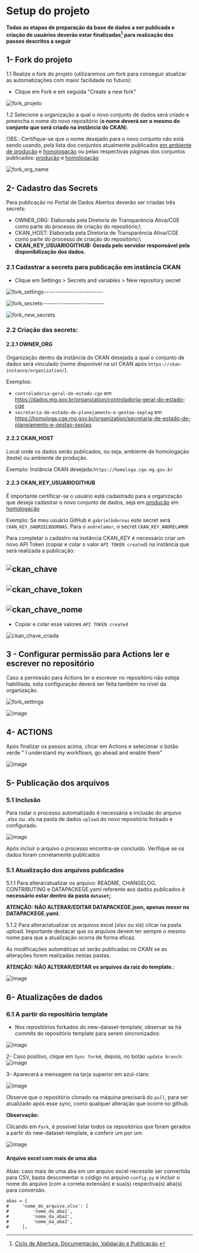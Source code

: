 # Setup do projeto

**Todas as etapas de preparação da base de dados a ser publicada e criação de usuários deverão estar finalizadas[^1] para realização dos passos descritos a seguir**

## 1- Fork do projeto

1.1 Realize o fork do projeto (utilizaremos um fork para conseguir atualizar as automatizações com maior facilidade no futuro):
 
  - Clique em Fork e em seguida "Create a new fork"

![fork_projeto](https://imgur.com/uOZlh8a.png)

1.2 Selecione a organização a qual o novo conjunto de dados será criado e preencha o nome do novo repositório (**o nome deverá ser o mesmo do conjunto que será criado na instância do CKAN**).

 OBS.: Certifique-se que o nome desejado para o novo conjunto não está sendo usando, pela lista dos conjuntos atualmente publicados [em ambiente de produção](https://dados.mg.gov.br/api/3/action/package_list) e [homologação](https://homologa.cge.mg.gov.br/api/3/action/package_list) ou pelas respectivas páginas dos conjuntos publicados: [produção](https://dados.mg.gov.br/dataset/) e [homologação](https://homologa.cge.mg.gov.br/dataset/)

![fork_org_name](https://imgur.com/bqSjsyQ.png)

## 2- Cadastro das Secrets

Para publicação no Portal de Dados Abertos deverão ser criadas três secrets: 

  - OWNER_ORG: Elaborada pela Diretoria de Transparência Ativa/CGE como parte do processo de criação do repositório;\
  - CKAN_HOST: Elaborada pela Diretoria de Transparência Ativa/CGE como parte do processo de criação do repositório;\
  - **CKAN_KEY_USUARIOGITHUB: Gerada pelo servidor responsável pela disponibilização dos dados.**


### 2.1 Cadastrar a secrets para publicação em instância CKAN 

- Clique em Settings > Secrets and variables > New repository secret 

![fork_settings](https://imgur.com/I3OFQwu.png)-------------------------

![fork_secrets](https://imgur.com/aan0HNd.png)--------------------------

![fork_new_secrets](https://imgur.com/Xg2TLCd.png)

### 2.2 Criação das secrets:

#### 2.2.1  OWNER_ORG 
Organização dentro da instância do CKAN desejada a qual o conjunto de dados será vinculado (nome disponível na url CKAN após `https://ckan-instance/organization/`).<br>

Exemplos:
  - `controladoria-geral-do-estado-cge` em https://dados.mg.gov.br/organization/controladoria-geral-do-estado-cge
  - `secretaria-de-estado-de-planejamento-e-gestao-seplag` em https://homologa.cge.mg.gov.br/organization/secretaria-de-estado-de-planejamento-e-gestao-seplag.


#### 2.2.2 CKAN_HOST 
Local onde os dados serão publicados, ou seja, ambiente de homologação (teste) ou ambiente de produção.

Exemplo: Instância CKAN desejada:`https://homologa.cge.mg.gov.br`

#### 2.2.3 CKAN_KEY_USUARIOGITHUB

É importante certificar-se o usuário está cadastrado para a organização que deseja cadastrar o novo conjunto de dados, seja em [produção](https://dados.mg.gov.br/dashboard/organizations) em [homologação](https://homologa.cge.mg.gov.br/dashboard/organizations)

Exemplo: Se meu usuário GitHub é `gabrielbdornas` este secret será `CKAN_KEY_GABRIELBDORNAS`. Para o `andrelamor`, o secret `CKAN_KEY_ANDRELAMOR`

Para completar o cadastro na instância CKAN_KEY é necessário criar um novo API Token (copiar e colar o valor `API TOKEN created`) na instância que será realizada a publicação:

![ckan_chave](https://imgur.com/Dr1VxG8.png)
------------------------------------------

![ckan_chave_token](https://imgur.com/TpUQoLM.png)
------------------------------------------

![ckan_chave_nome](https://imgur.com/AwD8hgc.png)
------------------------------------------

  - Copiar e colar esse valores `API TOKEN created`

![ckan_chave_criada](https://imgur.com/4qgD7HS.png)



## 3 - Configurar permissão para Actions ler e escrever no repositório

Caso a permissão para Actions ler e escrever no repositório não esteja habilitada, esta configuração deverá ser feita também no nível da organização.

![fork_settings](https://imgur.com/I3OFQwu.png)

![image](https://github.com/transparencia-mg/new-dataset-template/assets/49699290/7e5f739a-1b15-4bd1-a225-1cd75655d80b)

## 4- ACTIONS

Após finalizar os passos acima, clicar em Actions e selecionar o botão verde " I understand my workflows, go ahead and enable them"

![image](https://github.com/user-attachments/assets/8be5b36d-4404-4409-8bdc-ef823c43641e)


## 5- Publicação dos arquivos

### 5.1 Inclusão

Para rodar o processo automatizado é necessária a inclusão do arquivo .xlsx ou .xls na pasta de dados `upload` do novo repositório forkado e configurado.

![image](https://github.com/transparencia-mg/new-dataset-template/assets/53793354/8c6b1794-88e4-41c8-97c6-9fa751bce23f)

Após incluir o arquivo o processo encontra-se concluído. Verifique se os dados foram corretamente publicados

### 5.1 Atualização dos arquivos publicados

5.1.1 Para alterar/atualizar os arquivo: README, CHANGELOG, CONTRIBUTING e DATAPACKEGE.yaml referente aos dados publicados é **necessário estar dentro da pasta `dataset`;**

**ATENÇÃO: NÃO ALTERAR/EDITAR DATAPACKEGE.json, apenas mexer no DATAPACKEGE.yaml.**

5.1.2 Para alterar/atualizar  os arquivos excel (xlsx ou xls) clicar na pasta upload. Importante destacar que os arquivos devem ter sempre o mesmo nome para que a atualização ocorra de forma eficaz.

As modificações automáticas só serão publicadas no CKAN se as alterações forem realizadas nestas pastas. 

**ATENÇÃO: NÃO ALTERAR/EDITAR os arquivos da raiz do template.**:

![image](https://github.com/transparencia-mg/new-dataset-template/assets/52294411/3e0dd4fa-cd29-420e-b9b7-1b1c888802e5)

## 6- Atualizações de dados

### 6.1 A partir do repositório template

- Nos repositórios forkados do new-dataset-template, observar se há commits do repositório template para serem sincronizados:

![image](https://github.com/transparencia-mg/new-dataset-template/assets/52294411/060715a7-e1e1-43a3-9a76-9286f20b4807)


2- Caso positivo, clique em `Sync fork`e, depois, no botão `update branch`:
![image](https://github.com/transparencia-mg/new-dataset-template/assets/52294411/82642ae9-7d97-4e84-9603-6701e4591cb6)

3- Aparecerá a mensagem na tarja superior em azul-claro:

![image](https://github.com/transparencia-mg/new-dataset-template/assets/52294411/5a259c7e-61ab-42cc-ae0e-dadce259778e)

Observe que o repositório clonado na máquina precisará do `pull`, para ser atualizado após esse sync, como qualquer alteração que ocorre no github.

**Observação:**

Clicando em `Fork`, é possível listar todos os repositórios que foram gerados a partir do new-dataset-template, e conferir um por um:

![image](https://github.com/transparencia-mg/new-dataset-template/assets/52294411/55a59bac-d1b4-4383-ad0d-cb5dcfc5ac3d)

#### Arquivo excel com mais de uma aba

Abas: caso mais de uma aba em um arquivo excel necessite ser convertida para CSV, basta descomentar o código no arquivo `config.py` e incluir o nome do arquivo (com a correta extensão) e sua(s) respectiva(s) aba(s) para conversão.
````
abas = {
#     'nome_do_arquivo.xlsx': [
#         'nome_da_aba1',
#         'nome_da_aba2',
#         'nome_da_aba3',
#     ],
````

[^1]: [Ciclo de Abertura, Documentação, Validação e Publicação](https://transparencia-mg.github.io/manual-dados-mg/0.1/2.%20Ciclo%20de%20publica%C3%A7%C3%A3o%20de%20dados/006_etapas_abertura/).

